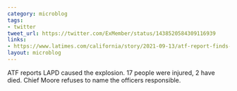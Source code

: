 ```yaml
---
category: microblog
tags:
- twitter
tweet_url: https://twitter.com/ExMember/status/1438520584309116939
links:
- https://www.latimes.com/california/story/2021-09-13/atf-report-finds-lapd-badly-miscalculated-weight-of-fireworks-before-south-la-explosion
layout: microblog
---
```

ATF reports LAPD caused the explosion. 17 people were injured, 2 have died. Chief Moore refuses to name the officers responsible.
